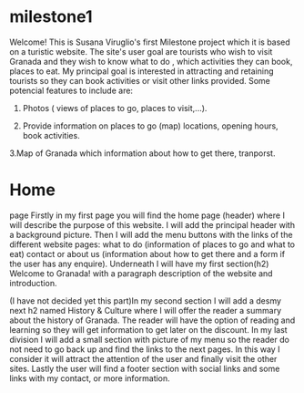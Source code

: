 # milestone1
Welcome!
This is Susana Viruglio's first Milestone project which it is based on a turistic website. The site's user goal are tourists who wish to visit Granada and they wish to know what to do , which activities they can book, places to eat.
My principal goal is interested in attracting and retaining tourists so they can book activities or visit other links provided.
Some potencial features to include are:
1. Photos ( views of places to go, places to visit,...).

2. Provide information on places to go (map) locations, opening hours, book activities.

3.Map of Granada which information about how to get there, tranporst. 



# Home

page
Firstly in my first page you will find the home page (header) where I will describe the purpose of this website. I will add the principal header with a background picture. 
Then I will add the menu buttons with the links of the different website pages: what to do (information of places to go and what to eat) contact or about us (information about how to get there and a form if the user has any enquire).
Underneath I will have my first section(h2) Welcome to Granada! with a paragraph description of the website and introduction.

(I have not decided yet this part)In my second section I will add a desmy next h2 named History & Culture where I will offer the reader a summary about the history of Granada. The reader will have the option of reading and learning so they will get information to get later on the discount.
In my last division I will add a small section with picture of my menu so the reader do not need to go back up and find the links to the next pages. In this way I consider it will attract the attention of the user and finally visit the other sites.
Lastly the user will find a footer section with social links and some links with my contact, or more information.
